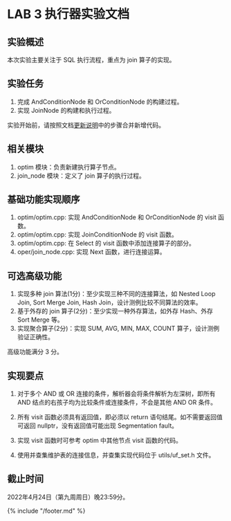 # LAB 3 执行器实验文档

## 实验概述

本次实验主要关注于 SQL 执行流程，重点为 join 算子的实现。

## 实验任务

1. 完成 AndConditionNode 和 OrConditionNode 的构建过程。
2. 实现 JoinNode 的构建和执行过程。

实验开始前，请按照文档[更新说明](https://thu-db.github.io/dbtrain-tutorial/intro.html#%E6%9B%B4%E6%96%B0%E8%AF%B4%E6%98%8E)中的步骤合并新增代码。

## 相关模块

1. optim 模块：负责新建执行算子节点。
2. join_node 模块：定义了 join 算子的执行过程。

## 基础功能实现顺序

1. optim/optim.cpp: 实现 AndConditionNode 和 OrConditionNode 的 visit 函数。
2. optim/optim.cpp: 实现 JoinConditionNode 的 visit 函数。
3. optim/optim.cpp: 在 Select 的 visit 函数中添加连接算子的部分。
4. oper/join_node.cpp: 实现 Next 函数，进行连接运算。

## 可选高级功能

1. 实现多种 join 算法(1分)：至少实现三种不同的连接算法，如 Nested Loop Join, Sort Merge Join, Hash Join，设计测例比较不同算法的效率。
2. 基于外存的 join 算子(2分)：至少实现一种外存算法，如外存 Hash、外存 Sort Merge 等。
3. 实现聚合算子(2分)：实现 SUM, AVG, MIN, MAX, COUNT 算子，设计测例验证正确性。

高级功能满分 3 分。

## 实现要点

1. 对于多个 AND 或 OR 连接的条件，解析器会将条件解析为左深树，即所有 AND 结点的右孩子均为比较条件或连接条件，不会是其他 AND OR 条件。

2. 所有 visit 函数必须具有返回值，即必须以 return 语句结尾。如不需要返回值可返回 nullptr，没有返回值可能出现 Segmentation fault。

3. 实现 visit 函数时可参考 optim 中其他节点 visit 函数的代码。

4. 使用并查集维护表的连接信息，并查集实现代码位于 utils/uf_set.h 文件。

## 截止时间

2022年4月24日（第九周周日）晚23:59分。

{% include "/footer.md" %}
